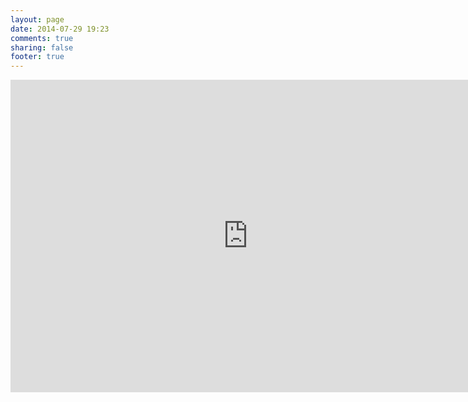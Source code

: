 ```yaml
---
layout: page
date: 2014-07-29 19:23
comments: true
sharing: false
footer: true
---
```

<iframe src="https://docs.google.com/forms/d/10xptSe5Key0Bhum_tGooMjRO0FbmU9Im80ZVikj5l4k/viewform?embedded=true" width="760" height="500" frameborder="0" marginheight="0" marginwidth="0">Loading...</iframe>